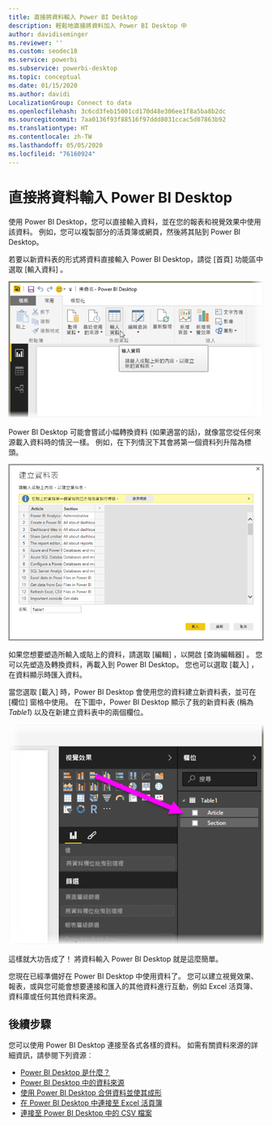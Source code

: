 ```yaml
---
title: 直接將資料輸入 Power BI Desktop
description: 輕鬆地直接將資料加入 Power BI Desktop 中
author: davidiseminger
ms.reviewer: ''
ms.custom: seodec18
ms.service: powerbi
ms.subservice: powerbi-desktop
ms.topic: conceptual
ms.date: 01/15/2020
ms.author: davidi
LocalizationGroup: Connect to data
ms.openlocfilehash: 3c6cd3feb15001cd170d48e306ee1f8a5ba8b2dc
ms.sourcegitcommit: 7aa0136f93f88516f97ddd8031ccac5d07863b92
ms.translationtype: HT
ms.contentlocale: zh-TW
ms.lasthandoff: 05/05/2020
ms.locfileid: "76160924"
---
```

# <a name="enter-data-directly-into-power-bi-desktop"></a>直接將資料輸入 Power BI Desktop

使用 Power BI Desktop，您可以直接輸入資料，並在您的報表和視覺效果中使用該資料。 例如，您可以複製部分的活頁簿或網頁，然後將其貼到 Power BI Desktop。

若要以新資料表的形式將資料直接輸入 Power BI Desktop，請從 [首頁]  功能區中選取 [輸入資料]  。

![在 [首頁] 中選取 [輸入資料]](media/desktop-enter-data-directly-into-desktop/enter-data-directly_1.png)

Power BI Desktop 可能會嘗試小幅轉換資料 (如果適當的話)，就像當您從任何來源載入資料時的情況一樣。 例如，在下列情況下其會將第一個資料列升階為標頭。

![使用第一個資料列作為資料行標題的資料](media/desktop-enter-data-directly-into-desktop/enter-data-directly_2.png)

如果您想要塑造所輸入或貼上的資料，請選取 [編輯]  ，以開啟 [查詢編輯器]  。 您可以先塑造及轉換資料，再載入到 Power BI Desktop。 您也可以選取 [載入]  ，在資料顯示時匯入資料。

當您選取 [載入]  時，Power BI Desktop 會使用您的資料建立新資料表，並可在 [欄位]  窗格中使用。 在下圖中，Power BI Desktop 顯示了我的新資料表 (稱為 *Table1*) 以及在新建立資料表中的兩個欄位。

![欄位已匯入至 Power BI Desktop](media/desktop-enter-data-directly-into-desktop/enter-data-directly_3.png)

這樣就大功告成了！ 將資料輸入 Power BI Desktop 就是這麼簡單。

您現在已經準備好在 Power BI Desktop 中使用資料了。 您可以建立視覺效果、報表，或與您可能會想要連接和匯入的其他資料進行互動，例如 Excel 活頁簿、資料庫或任何其他資料來源。

## <a name="next-steps"></a>後續步驟

您可以使用 Power BI Desktop 連接至各式各樣的資料。 如需有關資料來源的詳細資訊，請參閱下列資源︰

* [Power BI Desktop 是什麼？](desktop-what-is-desktop.md)
* [Power BI Desktop 中的資料來源](desktop-data-sources.md)
* [使用 Power BI Desktop 合併資料並使其成形](desktop-shape-and-combine-data.md)
* [在 Power BI Desktop 中連接至 Excel 活頁簿](desktop-connect-excel.md)
* [連接至 Power BI Desktop 中的 CSV 檔案](desktop-connect-csv.md)
